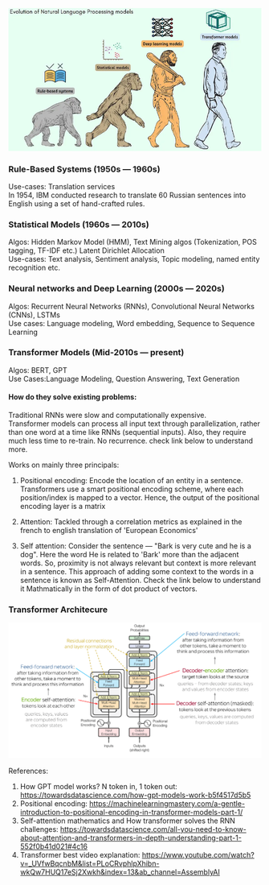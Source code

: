 ![NLP_evolution](NLP_evolution.png)


### Rule-Based Systems (1950s — 1960s)
Use-cases: Translation services  
In 1954, IBM conducted research to translate 60 Russian sentences into English using a set of hand-crafted rules.

### Statistical Models (1960s — 2010s)
Algos: Hidden Markov Model (HMM), Text Mining algos (Tokenization, POS tagging, TF-IDF etc.)
Latent Dirichlet Allocation  
Use-cases: Text analysis, Sentiment analysis, Topic modeling, named entity recognition etc.  

### Neural networks and Deep Learning (2000s — 2020s)
Algos: Recurrent Neural Networks (RNNs), Convolutional Neural Networks (CNNs), LSTMs  
Use cases: Language modeling, Word embedding, Sequence to Sequence Learning  

### Transformer Models (Mid-2010s — present)  
Algos: BERT, GPT  
Use Cases:Language Modeling, Question Answering, Text Generation  

#### How do they solve existing problems: 
Traditional RNNs were slow and computationally expensive.  
Transformer models can process all input text through parallelization, rather than one word at a time like RNNs (sequential inputs). Also, they require much less time to re-train. No recurrence. check link below to understand more. 

Works on mainly three principals:  
1. Positional encoding: Encode the location of an entity in a sentence. Transformers use a smart positional encoding scheme, where each position/index is mapped to a vector. Hence, the output of the positional encoding layer is a matrix  

2. Attention: Tackled through a correlation metrics as explained in the french to english translation of 'European Economics'    

3. Self attention: Consider the sentence — "Bark is very cute and he is a dog". Here the word He is related to 'Bark' more than the adjacent words. So, proximity is not always relevant but context is more relevant in a sentence. This approach of adding some context to the words in a sentence is known as Self-Attention. Check the link below to understand it Mathmatically in the form of dot product of vectors.  

### Transformer Architecure

![Transformers](architecture.png)

References:
1. How GPT model works? N token in, 1 token out: https://towardsdatascience.com/how-gpt-models-work-b5f4517d5b5
2. Positional encoding: https://machinelearningmastery.com/a-gentle-introduction-to-positional-encoding-in-transformer-models-part-1/
3. Self-attention mathematics and How transformer solves the RNN challenges: https://towardsdatascience.com/all-you-need-to-know-about-attention-and-transformers-in-depth-understanding-part-1-552f0b41d021#4c16
4. Transformer best video explanation: https://www.youtube.com/watch?v=_UVfwBqcnbM&list=PLoCRvphlpXhibn-wkQw7HUQ17eSj2Xwkh&index=13&ab_channel=AssemblyAI

